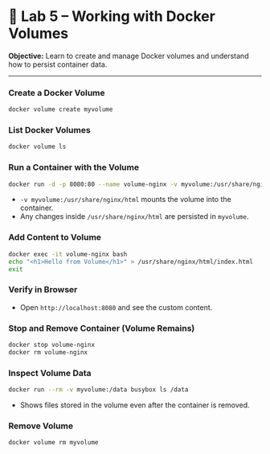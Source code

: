 # 🐳 Lab 5 – Working with Docker Volumes

**Objective:** Learn to create and manage Docker volumes and understand how to persist container data.

---

### Create a Docker Volume

```bash
docker volume create myvolume
```

### List Docker Volumes

```bash
docker volume ls
```

### Run a Container with the Volume

```bash
docker run -d -p 8080:80 --name volume-nginx -v myvolume:/usr/share/nginx/html nginx
```

* `-v myvolume:/usr/share/nginx/html` mounts the volume into the container.
* Any changes inside `/usr/share/nginx/html` are persisted in `myvolume`.

###  Add Content to Volume

```bash
docker exec -it volume-nginx bash
echo "<h1>Hello from Volume</h1>" > /usr/share/nginx/html/index.html
exit
```

###  Verify in Browser

* Open `http://localhost:8080` and see the custom content.

### Stop and Remove Container (Volume Remains)

```bash
docker stop volume-nginx
docker rm volume-nginx
```

###  Inspect Volume Data

```bash
docker run --rm -v myvolume:/data busybox ls /data
```

* Shows files stored in the volume even after the container is removed.

###  Remove Volume 

```bash
docker volume rm myvolume
```

